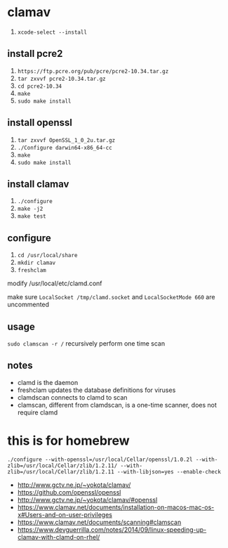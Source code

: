 # clamav

1. `xcode-select --install`

## install pcre2
1. `https://ftp.pcre.org/pub/pcre/pcre2-10.34.tar.gz`
1. `tar zxvvf pcre2-10.34.tar.gz`
1. `cd pcre2-10.34`
1. `make`
1. `sudo make install`

## install openssl
1. `tar zxvvf OpenSSL_1_0_2u.tar.gz`
1. `./Configure darwin64-x86_64-cc`
1. `make`
1. `sudo make install`

## install clamav
1. `./configure`
1. `make -j2`
1. `make test`

## configure

1. `cd /usr/local/share`
1. `mkdir clamav`
1. `freshclam`

modify /usr/local/etc/clamd.conf

make sure `LocalSocket /tmp/clamd.socket` and `LocalSocketMode 660` are uncommented

## usage

`sudo clamscan -r /` recursively perform one time scan

## notes

* clamd is the daemon
* freshclam updates the database definitions for viruses
* clamdscan connects to clamd to scan
* clamscan, different from clamdscan, is a one-time scanner, does not require clamd


# this is for homebrew
`./configure --with-openssl=/usr/local/Cellar/openssl/1.0.2l --with-zlib=/usr/local/Cellar/zlib/1.2.11/ --with-zlib=/usr/local/Cellar/zlib/1.2.11 --with-libjson=yes --enable-check`

* http://www.gctv.ne.jp/~yokota/clamav/
* https://github.com/openssl/openssl
* http://www.gctv.ne.jp/~yokota/clamav/#openssl
* https://www.clamav.net/documents/installation-on-macos-mac-os-x#Users-and-on-user-privileges
* https://www.clamav.net/documents/scanning#clamscan
* https://www.devguerrilla.com/notes/2014/09/linux-speeding-up-clamav-with-clamd-on-rhel/

